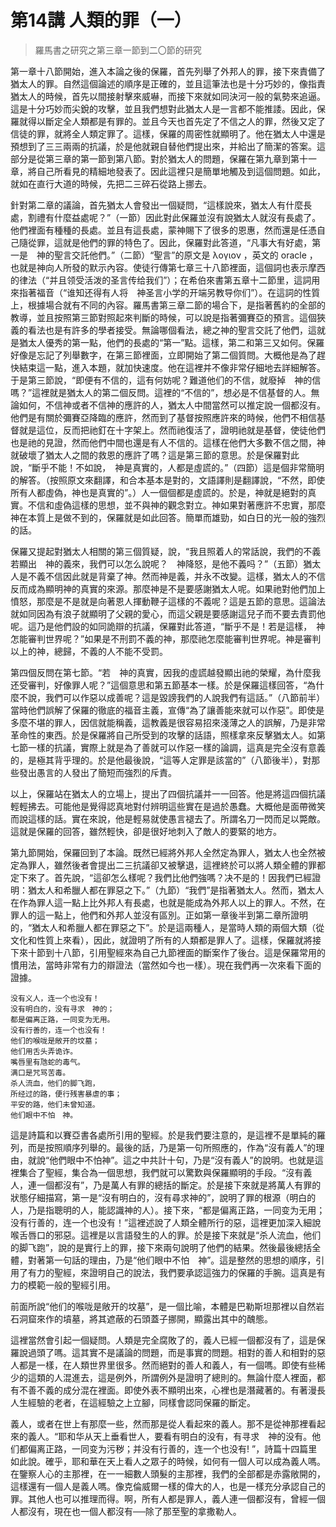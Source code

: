 # 第14講 人類的罪（一）

> 羅馬書之研究之第三章一節到二〇節的研究

第一章十八節開始，進入本論之後的保羅，首先列舉了外邦人的罪，接下來責備了猶太人的罪。自然這個論述的順序是正確的，並且這筆法也是十分巧妙的，像指責猶太人的時候，首先以間接射擊來威嚇，而接下來就如同決河一般的氣勢來追逼。這是十分巧妙而尖銳的攻擊，並且我們想對此猶太人是一言都不能推諉。因此，保羅就得以斷定全人類都是有罪的。並且今天也首先定了不信之人的罪，然後又定了信徒的罪，就將全人類定罪了。這樣，保羅的周密性就顯明了。他在猶太人中還是預想到了三三兩兩的抗議，於是他就親自替他們提出來，并給出了簡潔的答案。這部分是從第三章的第一節到第八節。對於猶太人的問題，保羅在第九章到第十一章，將自己所看見的精細地發表了。因此這裡只是簡單地觸及到這個問題。如此，就如在直行大道的時候，先把二三碎石從路上挪去。

針對第二章的議論，首先猶太人會發出一個疑問，“這樣說來，猶太人有什麼長處，割禮有什麼益處呢？”（一節）因此對此保羅並沒有說猶太人就沒有長處了。他們裡面有種種的長處。並且有這長處，蒙神賜下了很多的恩惠，然而還是任憑自己隨從罪，這就是他們的罪的特色了。因此，保羅對此答道，“凡事大有好處，第一是　神的聖言交託他們。”（二節）“聖言”的原文是 λογιον ，英文的 oracle ，也就是神向人所發的默示內容。使徒行傳第七章三十八節裡面，這個詞也表示摩西的律法（“并且领受活泼的圣言传给我们”）；在希伯來書第五章十二節里，這詞用來指著福音（“谁知还得有人将　神圣言小学的开端另教导你们”）。在這詞的性質上，根據場合就有不同的內容。羅馬書第三章二節的場合下，是指著舊約的全部的教導，並且按照第三節對照起來判斷的時候，可以說是指著彌賽亞的預言。這個狹義的看法也是有許多的學者接受。無論哪個看法，總之神的聖言交託了他們，這就是猶太人優秀的第一點，他們的長處的“第一”點。這樣，第二和第三又如何。保羅好像是忘記了列舉數字，在第三節裡面，立即開始了第二個質問。大概他是為了趕快結束這一點，進入本題，就加快速度。他在這裡并不像非常仔細地去詳細解答。于是第三節說，“即便有不信的，這有何妨呢？難道他们的不信，就廢掉　神的信嗎？”這裡就是猶太人的第二個反問。這裡的“不信的”，想必是不信基督的人。無論如何，不信神或者不信神的應許的人，猶太人中間當然可以推定說一個都沒有。他們是有關於彌賽亞降臨的應許，然而到了基督按照應許來的時候，他們不相信基督就是這位，反而把祂釘在十字架上。然而祂復活了，證明祂就是基督，使徒他們也是祂的見證，然而他們中間也還是有人不信的。這樣在他們大多數不信之間，神就破壞了猶太人之間的救恩的應許了嗎？這是第三節的意思。於是保羅對此說，“斷乎不能！不如說，　神是真實的，人都是虛謊的。”（四節）這是個非常簡明的解答。（按照原文來翻譯，和合本基本是對的，文語譯則是翻譯說，“不然，即使所有人都虛偽，神也是真實的”。）人一個個都是虛謊的。於是，神就是絕對的真實。不信和虛偽這樣的思想，並不與神的觀念對立。神如果對著應許不忠實，那麼神在本質上是做不到的，保羅就是如此回答。簡單而雄勁，如白日的光一般的強烈的話。

保羅又提起對猶太人相關的第三個質疑，說，“我且照着人的常話說，我們的不義若顯出　神的義來，我們可以怎么說呢？　神降怒，是他不義吗？”（五節）猶太人是不義不信因此就是背棄了神。然而神是義，并永不改變。這樣，猶太人的不信反而成為顯明神的真實的來源。那麼神是不是要感謝猶太人呢。如果祂對他們加上憤怒，那麼是不是就是向著恩人揮動鞭子這樣的不義呢？這是五節的意思。這論法就如同因為有浪子就顯明了父親的愛心，而這父親是要感謝這兒子而不要去責罰他呢。這乃是他們設的如同詭辯的抗議，保羅對此答道，“斷乎不是！若是這樣，　神怎能審判世界呢？”如果是不刑罰不義的神，那麼祂怎麼能審判世界呢。神是審判以上的神，總歸，不義的人不能不受罰。

第四個反問在第七節。“若　神的真實，因我的虛謊越發顯出祂的榮耀，為什麼我还受審判，好像罪人呢？”這個意思和第五節基本一樣。於是保羅這樣回答，“為什麼不說，我們可以作惡以成善呢？這是毀謗我們的人說我們有這話。”（八節前半）當時他們誤解了保羅的徹底的福音主義，宣傳“為了讓善能來就可以作惡”。即使是多麼不堪的罪人，因信就能稱義，這教義是很容易招來淺薄之人的誤解，乃是非常革命性的東西。於是保羅將自己所受到的攻擊的話語，照樣拿來反擊猶太人。如第七節一樣的抗議，實際上就是為了善就可以作惡一樣的論調，這真是完全沒有意義的，是極其背乎理的。於是他最後說，“這等人定罪是該當的”（八節後半），對那些發出愚言的人發出了簡短而強烈的斥責。

以上，保羅站在猶太人的立場上，提出了四個抗議并一一回答。他是將這四個抗議輕輕拂去。可能他是覺得認真地對付辨明這些實在是過於愚蠢。大概他是面帶微笑而說這樣的話。實在來說，他是輕易就使愚言褪去了。所謂名刀一閃而足以斃敵。這就是保羅的回答，雖然輕快，卻是很好地刺入了敵人的要緊的地方。

第九節開始，保羅回到了本論。既然已經將外邦人全然定為罪人，猶太人也全然被定為罪人，雖然後者會提出二三抗議卻又被擊退，這裡終於可以將人類全體的罪都定下來了。首先說，“這卻怎么樣呢？我們比他們強嗎？决不是的！因我們已經證明：猶太人和希臘人都在罪惡之下。”（九節）“我們”是指著猶太人。然而，猶太人在作為罪人這一點上比外邦人有長處，也就是能成為外邦人以上的罪人。不然，在罪人的這一點上，他們和外邦人並沒有區別。正如第一章後半到第二章所證明的，“猶太人和希臘人都在罪惡之下”。於是這兩種人，是當時人類的兩個大類（從文化和性質上來看），因此，就證明了所有的人類都是罪人了。這樣，保羅就將接下來十節到十八節，引用聖經來為自己九節裡面的斷案作了後台。這是保羅常用的慣用法，當時非常有力的辯證法（當然如今也一樣）。現在我們再一次來看下面的證據。

```
没有义人，连一个也没有！
没有明白的，没有寻求　神的；
都是偏离正路，一同变为无用。
没有行善的，连一个也没有！
他们的喉咙是敞开的坟墓；
他们用舌头弄诡诈。
嘴唇里有虺蛇的毒气。
满口是咒骂苦毒。
杀人流血，他们的脚飞跑，
所经过的路，便行残害暴虐的事；
平安的路，他们未曾知道。
他们眼中不怕　神。
```

這是詩篇和以賽亞書各處所引用的聖經。於是我們要注意的，是這裡不是單純的羅列，而是按照順序列舉的。最後的話，乃是第一句所照應的，作為“沒有義人”的理由，就說“他們眼中不怕神”。這之中共計十句，乃是“沒有義人”的說明。也就是這裡集合了聖經，集合為一個思想，我們就可以驚歎與保羅顯明的手段。“沒有義人，連一個都沒有”，乃是萬人有罪的總括的斷定。於是接下來就是將萬人有罪的狀態仔細描寫，第一是“沒有明白的，沒有尋求神的”，說明了罪的根源（明白的人，乃是指聰明的人，能認識神的人）。接下來，“都是偏离正路，一同变为无用；没有行善的，连一个也没有！”這裡述說了人類全體所行的惡，這裡更加深入細說喉舌唇口的邪惡。這裡是以言語發生的人的罪。於是接下來就是“杀人流血，他们的脚飞跑”，說的是實行上的罪，接下來兩句說明了他們的結果。然後最後總括全體，對著第一句話的理由，乃是“他们眼中不怕　神”。這是整然的思想的順序，引用了有力的聖經，來證明自己的說法，我們要承認這強力的保羅的手腕。這真是有力的模範一般的聖經引用。 

前面所說“他们的喉咙是敞开的坟墓”，是一個比喻，本體是巴勒斯坦那裡以自然岩石洞窟來作的墳墓，將其遮蔽的石頭蓋子挪開，顯露出其中的醜態。

這裡當然會引起一個疑問。人類是完全腐敗了的，義人已經一個都沒有了，這是保羅說過頭了嗎。這其實不是議論的問題，而是事實的問題。相對的善人和相對的惡人都是一樣，在人類世界里很多。然而絕對的善人和義人，有一個嗎。即使有些稀少的這類的人混進去，這是例外，所謂例外是證明了總則的。無論什麼人裡面，都有不善不義的成分混在裡面。即使外表不顯明出來，心裡也是潛藏著的。有著漫長人生經驗的老者，在這經驗之上立腳，同樣會認同保羅的斷定。

義人，或者在世上有那麼一些，然而那是從人看起來的義人。那不是從神那裡看起來的義人。“耶和华从天上垂看世人，要看有明白的没有，有寻求　神的没有。他们都偏离正路，一同变为污秽；并没有行善的，连一个也没有! ”，詩篇十四篇里如此說。確乎，耶和華在天上看人之眾子的時候，如何有一個人可以成為義人嗎。在鑒察人心的主那裡，在一一細數人頭髮的主那裡，我們的全部都是赤露敞開的，這樣還有一個人是義人嗎。像克倫威爾一樣的偉大的人，也是一樣充分承認自己的罪。其他人也可以推理而得。啊，所有人都是罪人，義人連一個都沒有，曾經一個人都沒有，現在也一個人都沒有──除了那至聖的拿撒勒人。
